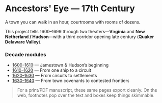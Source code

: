# Ancestors' Eye — 17th Century

A town you can walk in an hour, courtrooms with rooms of dozens.

This project tells 1600–1699 through two theaters—**Virginia** and **New Netherland / Hudson**—with a third corridor opening late century (**Quaker Delaware Valley**).

### Decade modules

- [1600–1610](decades/1600-1610/1600-1610.md) — Jamestown & Hudson’s beginning
- [1610–1620](decades/1610-1620/1610-1620.md) — From one ship to a circuit
- [1620–1630](decades/1620-1630/1620-1630.md) — From circuits to settlements
- [1630–1640](decades/1620-1630/1620-1630.md) — From town covenants to contested frontiers

> For a print/PDF manuscript, these same pages export cleanly. On the web, footnotes pop over the text and boxes keep things skimmable.
